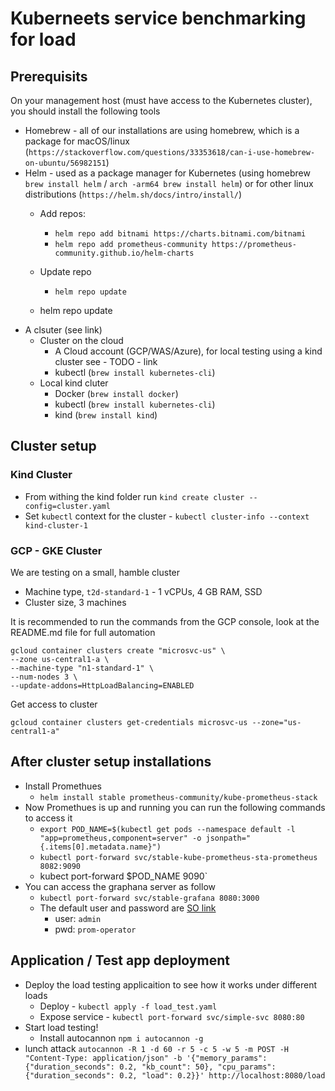 # Kuberneets service benchmarking for load

## Prerequisits

On your management host (must have access to the Kubernetes cluster), you should install the following tools

- Homebrew - all of our installations are using homebrew, which is a package for macOS/linux (`https://stackoverflow.com/questions/33353618/can-i-use-homebrew-on-ubuntu/56982151`) 
- Helm - used as a package manager for Kubernetes (using homebrew `brew install helm` / `arch -arm64 brew install helm`) or for other linux distributions (`https://helm.sh/docs/intro/install/`)
  - Add repos:
    - `helm repo add bitnami https://charts.bitnami.com/bitnami`
    - `helm repo add prometheus-community https://prometheus-community.github.io/helm-charts`
  - Update repo
    - `helm repo update`

  - helm repo update 
- A clsuter (see link)
  - Cluster on the cloud
    - A Cloud account (GCP/WAS/Azure), for local testing using a kind cluster see - TODO - link
    - kubectl (`brew install kubernetes-cli`)
  - Local kind cluter
    - Docker (`brew install docker`)
    - kubectl (`brew install kubernetes-cli`)
    - kind (`brew install kind`)

## Cluster setup

### Kind Cluster

- From withing the kind folder run `kind create cluster --config=cluster.yaml`
- Set `kubectl` context for the cluster - `kubectl cluster-info --context kind-cluster-1`


### GCP - GKE Cluster

We are testing on a small, hamble cluster 

- Machine type, `t2d-standard-1` - 1 vCPUs, 4 GB RAM, SSD
- Cluster size, 3 machines

It is recommended to run the commands from the GCP console, look at the README.md file for full automation

```
gcloud container clusters create "microsvc-us" \
--zone us-central1-a \
--machine-type "n1-standard-1" \
--num-nodes 3 \
--update-addons=HttpLoadBalancing=ENABLED
```

Get access to cluster

```
gcloud container clusters get-credentials microsvc-us --zone="us-central1-a"
```


## After cluster setup installations

- Install Promethues
  - `helm install stable prometheus-community/kube-prometheus-stack`
- Now Promethues is up and running you can run the following commands to access it
  - `export POD_NAME=$(kubectl get pods --namespace default -l "app=prometheus,component=server" -o jsonpath="{.items[0].metadata.name}")`
  - `kubectl port-forward svc/stable-kube-prometheus-sta-prometheus 8082:9090`
  - kubect port-forward $POD_NAME 9090`
- You can access the graphana server as follow
  - `kubectl port-forward svc/stable-grafana 8080:3000`
  - The default user and password are [SO link](https://stackoverflow.com/questions/54039604/what-is-the-default-username-and-password-for-grafana-login-page)
    - user: `admin`
    - pwd: `prom-operator`


## Application / Test app deployment

- Deploy the load testing applicaition to see how it works under different loads
  - Deploy - `kubectl apply -f load_test.yaml`
  - Expose service - `kubectl port-forward svc/simple-svc 8080:80`
- Start load testing!
  - Install autocannon `npm i autocannon -g`
- lunch attack `autocannon -R 1 -d 60 -r 5 -c 5 -w 5 -m POST -H "Content-Type: application/json" -b '{"memory_params": {"duration_seconds": 0.2, "kb_count": 50}, "cpu_params": {"duration_seconds": 0.2, "load": 0.2}}' http://localhost:8080/load`

##